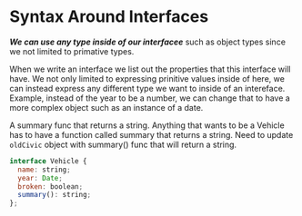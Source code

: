 # Syntax Around Interfaces

***We can use any type inside of our interfacee***
such as object types since we not limited to primative types.

When we write an interface we list out the properties that this interface will have.
We not only limited to expressing prinitive values inside of here, we can instead express any different
type we want to inside of an intereface. Example, instead of the year to be a number, we can change that to 
have a more complex object such as an instance of a date.

A summary func that returns a string. 
Anything that wants to be a Vehicle has to have a function called summary that returns a string.
Need to update `oldCivic` object with summary() func that will return a string.

```js
interface Vehicle {
  name: string;
  year: Date;
  broken: boolean;
  summary(): string;
};
```